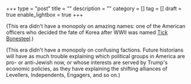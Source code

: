 +++
type = "post"
title = ""
description = ""
category = []
tag = []
draft = true
enable_lightbox = true
+++


(This era didn't have a monopoly on amazing names: one of the American officers who decided the fate of Korea after WWII was named [Tick Bonesteel](https://en.wikipedia.org/wiki/Charles_H._Bonesteel_III).)

(This era didn't have a monopoly on confusing factions. Future historians will have as much trouble explaining which political groups in America are pro- or anti-Jewish now, or whose interests are served by Trump's economic policies, as they have explaining the shifting alliances of Levellers, Independents, Engagers, and so on.)
